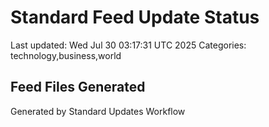 # Standard Feed Update Status
Last updated: Wed Jul 30 03:17:31 UTC 2025
Categories: technology,business,world

## Feed Files Generated

Generated by Standard Updates Workflow
